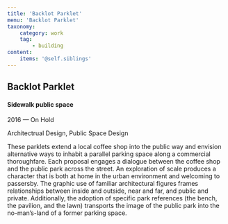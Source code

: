 ```yaml
---
title: 'Backlot Parklet'
menu: 'Backlot Parklet'
taxonomy:
    category: work
    tag:
        - building
content:
    items: '@self.siblings'
---
```


## Backlot Parklet
#### Sidewalk public space

<span class="textcolor">2016 — On Hold</span>

Architectrual Design, Public Space Design

These parklets extend a local coffee shop into the public way and envision alternative ways to inhabit a parallel parking space along a commercial thoroughfare. Each proposal engages a dialogue between the coffee shop and the public park across the street. An exploration of scale produces a character that is both at home in the urban environment and welcoming to passersby. The graphic use of familiar architectural figures frames relationships between inside and outside, near and far, and public and private. Additionally, the adoption of specific park references (the bench, the pavilion, and the lawn) transports the image of the public park into the no-man’s-land of a former parking space.
 
